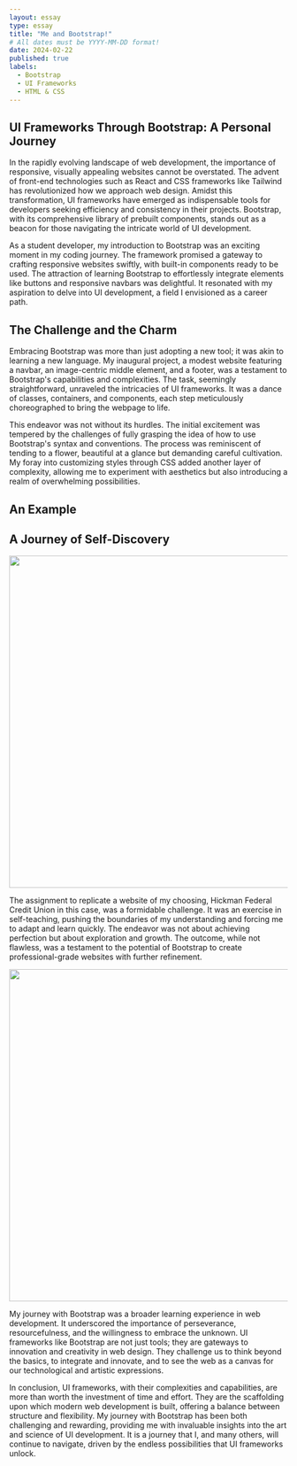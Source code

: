 ```yaml
---
layout: essay
type: essay
title: "Me and Bootstrap!"
# All dates must be YYYY-MM-DD format!
date: 2024-02-22
published: true
labels:
  - Bootstrap
  - UI Frameworks
  - HTML & CSS
---
```


## UI Frameworks Through Bootstrap: A Personal Journey

In the rapidly evolving landscape of web development, the importance of responsive, visually appealing websites cannot be overstated. The advent of front-end technologies such as React and CSS frameworks like Tailwind has revolutionized how we approach web design. Amidst this transformation, UI frameworks have emerged as indispensable tools for developers seeking efficiency and consistency in their projects. Bootstrap, with its comprehensive library of prebuilt components, stands out as a beacon for those navigating the intricate world of UI development.

As a student developer, my introduction to Bootstrap was an exciting moment in my coding journey. The framework promised a gateway to crafting responsive websites swiftly, with built-in components ready to be used. The attraction of learning Bootstrap to effortlessly integrate elements like buttons and responsive navbars was delightful. It resonated with my aspiration to delve into UI development, a field I envisioned as a career path.

## The Challenge and the Charm

Embracing Bootstrap was more than just adopting a new tool; it was akin to learning a new language. My inaugural project, a modest website featuring a navbar, an image-centric middle element, and a footer, was a testament to Bootstrap's capabilities and complexities. The task, seemingly straightforward, unraveled the intricacies of UI frameworks. It was a dance of classes, containers, and components, each step meticulously choreographed to bring the webpage to life.

This endeavor was not without its hurdles. The initial excitement was tempered by the challenges of fully grasping the idea of how to use Bootstrap's syntax and conventions. The process was reminiscent of tending to a flower, beautiful at a glance but demanding careful cultivation. My foray into customizing styles through CSS added another layer of complexity, allowing me to experiment with aesthetics but also introducing a realm of overwhelming possibilities.

## An Example


## A Journey of Self-Discovery

<img width="600px" class="rounded float-start pe-4" src="../img/hickam-screenshot.png"> 

The assignment to replicate a website of my choosing, Hickman Federal Credit Union in this case, was a formidable challenge. It was an exercise in self-teaching, pushing the boundaries of my understanding and forcing me to adapt and learn quickly. The endeavor was not about achieving perfection but about exploration and growth. The outcome, while not flawless, was a testament to the potential of Bootstrap to create professional-grade websites with further refinement.


<img width="600px" class="rounded float-start pe-4" src="../img/hickam-mine-screenshot.png"> 

My journey with Bootstrap was a broader learning experience in web development. It underscored the importance of perseverance, resourcefulness, and the willingness to embrace the unknown. UI frameworks like Bootstrap are not just tools; they are gateways to innovation and creativity in web design. They challenge us to think beyond the basics, to integrate and innovate, and to see the web as a canvas for our technological and artistic expressions.

In conclusion, UI frameworks, with their complexities and capabilities, are more than worth the investment of time and effort. They are the scaffolding upon which modern web development is built, offering a balance between structure and flexibility. My journey with Bootstrap has been both challenging and rewarding, providing me with invaluable insights into the art and science of UI development. It is a journey that I, and many others, will continue to navigate, driven by the endless possibilities that UI frameworks unlock.
